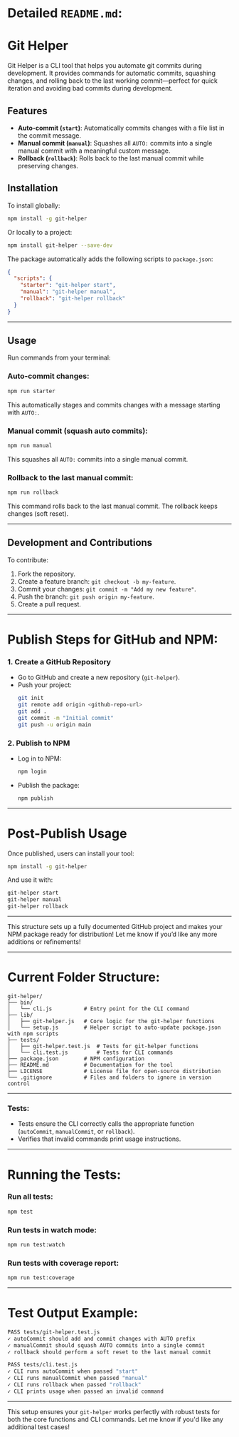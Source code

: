 # **Detailed `README.md`:**
# Git Helper
Git Helper is a CLI tool that helps you automate git commits during development. It provides commands for automatic commits, squashing changes, and rolling back to the last working commit—perfect for quick iteration and avoiding bad commits during development.
## **Features**
- **Auto-commit (`start`)**: Automatically commits changes with a file list in the commit message.
- **Manual commit (`manual`)**: Squashes all `AUTO:` commits into a single manual commit with a meaningful custom message.
- **Rollback (`rollback`)**: Rolls back to the last manual commit while preserving changes.
## **Installation**
To install globally:
```bash
npm install -g git-helper
```
Or locally to a project:
```bash
npm install git-helper --save-dev
```
The package automatically adds the following scripts to `package.json`:
```json
{
  "scripts": {
    "starter": "git-helper start",
    "manual": "git-helper manual",
    "rollback": "git-helper rollback"
  }
}
```

---

## **Usage**

Run commands from your terminal:

### Auto-commit changes:
```bash
npm run starter
```
This automatically stages and commits changes with a message starting with `AUTO:`.

### Manual commit (squash auto commits):
```bash
npm run manual
```
This squashes all `AUTO:` commits into a single manual commit.

### Rollback to the last manual commit:
```bash
npm run rollback
```
This command rolls back to the last manual commit. The rollback keeps changes (soft reset).

---

## **Development and Contributions**

To contribute:
1. Fork the repository.
2. Create a feature branch: `git checkout -b my-feature`.
3. Commit your changes: `git commit -m "Add my new feature"`.
4. Push the branch: `git push origin my-feature`.
5. Create a pull request.

---
# **Publish Steps for GitHub and NPM:**

### 1. **Create a GitHub Repository**
- Go to GitHub and create a new repository (`git-helper`).
- Push your project:
  ```bash
  git init
  git remote add origin <github-repo-url>
  git add .
  git commit -m "Initial commit"
  git push -u origin main
  ```

### 2. **Publish to NPM**
- Log in to NPM:
  ```bash
  npm login
  ```
- Publish the package:
  ```bash
  npm publish
  ```

---

# **Post-Publish Usage**

Once published, users can install your tool:
```bash
npm install -g git-helper
```
And use it with:
```bash
git-helper start
git-helper manual
git-helper rollback
```
---
This structure sets up a fully documented GitHub project and makes your NPM package ready for distribution! Let me know if you’d like any more additions or refinements!

---
# **Current Folder Structure:**
```
git-helper/
├── bin/
│   └── cli.js          # Entry point for the CLI command
├── lib/
│   ├── git-helper.js   # Core logic for the git-helper functions
│   └── setup.js        # Helper script to auto-update package.json with npm scripts
├── tests/
│   ├── git-helper.test.js  # Tests for git-helper functions
│   └── cli.test.js         # Tests for CLI commands
├── package.json        # NPM configuration
├── README.md           # Documentation for the tool
├── LICENSE             # License file for open-source distribution
└── .gitignore          # Files and folders to ignore in version control
```
---

### **Tests:**

- Tests ensure the CLI correctly calls the appropriate function (`autoCommit`, `manualCommit`, or `rollback`).
- Verifies that invalid commands print usage instructions.

---

# **Running the Tests:**

### Run all tests:
```bash
npm test
```

### Run tests in watch mode:
```bash
npm run test:watch
```

### Run tests with coverage report:
```bash
npm run test:coverage
```

---

# **Test Output Example:**

```bash
PASS tests/git-helper.test.js
✓ autoCommit should add and commit changes with AUTO prefix
✓ manualCommit should squash AUTO commits into a single commit
✓ rollback should perform a soft reset to the last manual commit

PASS tests/cli.test.js
✓ CLI runs autoCommit when passed "start"
✓ CLI runs manualCommit when passed "manual"
✓ CLI runs rollback when passed "rollback"
✓ CLI prints usage when passed an invalid command
```

---

This setup ensures your `git-helper` works perfectly with robust tests for both the core functions and CLI commands. Let me know if you'd like any additional test cases!




